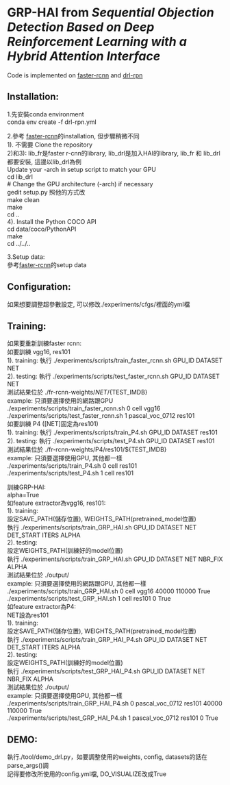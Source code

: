 # GRP-HAI from *Sequential Objection Detection Based on Deep Reinforcement Learning with a Hybrid Attention Interface*

Code is implemented on [faster-rcnn](https://github.com/endernewton/tf-faster-rcnn) and [drl-rpn](https://github.com/aleksispi/drl-rpn-tf)

Installation:
------
1.先安裝conda environment  
	 conda env create -f drl-rpn.yml  
 
2.參考 [faster-rcnn](https://github.com/endernewton/tf-faster-rcnn)的installation, 但步驟稍微不同  
  1). 不需要 Clone the repository  
  2)和3): lib_fr是faster r-cnn的library, lib_drl是加入HAI的library, lib_fr 和 lib_drl 都要安裝, 這邊以lib_drl為例   
    Update your -arch in setup script to match your GPU  
    cd lib_drl  
    # Change the GPU architecture (-arch) if necessary  
    gedit setup.py 照他的方式改  
    make clean  
    make  
    cd ..  
  4). Install the Python COCO API  
    cd data/coco/PythonAPI  
    make  
    cd ../../..  

3.Setup data:   
  參考[faster-rcnn](https://github.com/endernewton/tf-faster-rcnn)的setup data  

Configuration:
--------
如果想要調整超參數設定, 可以修改./experiments/cfgs/裡面的yml檔

Training:
----------
如果要重新訓練faster rcnn:  
  如要訓練 vgg16, res101  
    1). training: 執行 ./experiments/scripts/train_faster_rcnn.sh GPU_ID DATASET NET  
    2). testing: 執行 ./experiments/scripts/test_faster_rcnn.sh GPU_ID DATASET NET  
    測試結果位於 ./fr-rcnn-weights/${NET}/${TEST_IMDB}  
    example: 只須要選擇使用的網路跟GPU  
     ./experiments/scripts/train_faster_rcnn.sh 0 cell vgg16  
     ./experiments/scripts/test_faster_rcnn.sh 1 pascal_voc_0712 res101  
	 如要訓練 P4 ([NET]固定為res101)  
    1). training: 執行 ./experiments/scripts/train_P4.sh GPU_ID DATASET res101  
    2). testing: 執行 ./experiments/scripts/test_P4.sh GPU_ID DATASET res101  
    測試結果位於 ./fr-rcnn-weights/P4/res101/${TEST_IMDB}  
    example: 只須要選擇使用GPU, 其他都一樣  
     ./experiments/scripts/train_P4.sh 0 cell res101  
     ./experiments/scripts/test_P4.sh 1 cell res101  

訓練GRP-HAI:  
  alpha=True  
	 如feature extractor為vgg16, res101:  
    1). training:  
     設定SAVE_PATH(儲存位置), WEIGHTS_PATH(pretrained_model位置)  
     執行 ./experiments/scripts/train_GRP_HAI.sh GPU_ID DATASET NET DET_START ITERS ALPHA  
    2). testing:   
     設定WEIGHTS_PATH(訓練好的model位置)  
     執行 ./experiments/scripts/train_GRP_HAI.sh GPU_ID DATASET NET NBR_FIX ALPHA  
     測試結果位於 ./output/  
    example: 只須要選擇使用的網路跟GPU, 其他都一樣  
     ./experiments/scripts/train_GRP_HAI.sh 0 cell vgg16 40000 110000 True  
     ./experiments/scripts/test_GRP_HAI.sh 1 cell res101 0 True  
  如feature extractor為P4:  
    NET設為res101  
    1). training:   
     設定SAVE_PATH(儲存位置), WEIGHTS_PATH(pretrained_model位置)  
     執行 ./experiments/scripts/train_GRP_HAI_P4.sh GPU_ID DATASET NET DET_START ITERS ALPHA  
    2). testing:   
     設定WEIGHTS_PATH(訓練好的model位置)		 
     執行 ./experiments/scripts/test_GRP_HAI_P4.sh GPU_ID DATASET NET NBR_FIX ALPHA  
     測試結果位於 ./output/  
    example: 只須要選擇使用GPU, 其他都一樣  
     ./experiments/scripts/train_GRP_HAI_P4.sh 0 pascal_voc_0712 res101 40000 110000 True  
     ./experiments/scripts/test_GRP_HAI_P4.sh 1 pascal_voc_0712 res101 0 True  

DEMO:
----
執行./tool/demo_drl.py，如要調整使用的weights, config, datasets的話在parse_args()調  
記得要修改所使用的config.yml檔, DO_VISUALIZE改成True  
